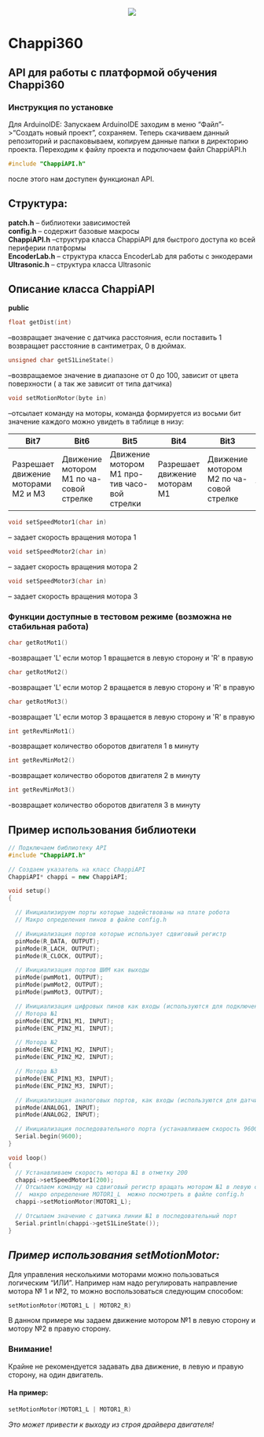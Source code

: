 <p style="text-align: center;">
	<img src="https://drive.google.com/uc?id=0Bxxvs1Kkmix1UmNqX1VabERnc1U">
</p>

# Chappi360
## API для работы с платформой обучения Chappi360

### Инструкция по установке
Для ArduinoIDE:
Запускаем ArduinoIDE заходим в меню “Файл”->“Создать новый проект”, сохраняем.
Теперь скачиваем данный репозиторий и распаковываем, копируем данные папки в директорию проекта.
Переходим к файлу проекта и подключаем файл ChappiAPI.h
```cpp
#include "ChappiAPI.h"
```
после этого нам доступен функционал API.
## Структура:
**patch.h** – библиотеки зависимостей  
**config.h** – содержит базовые макросы  
**ChappiAPI.h** –структура класса ChappiAPI для быстрого доступа ко всей периферии платформы  
**EncoderLab.h** – структура класса EncoderLab для работы с энкодерами  
**Ultrasonic.h** – структура класса Ultrasonic  
## Описание класса ChappiAPI
**public**
```cpp 
float getDist(int) 
```
–возвращает значение с датчика расстояния, если поставить 1 возвращает расстояние в сантиметрах, 0 в дюймах.  
```cpp
unsigned char getS1LineState()
```
–возвращаемое значение в диапазоне от 0 до 100, зависит от цвета поверхности  ( а так же зависит от типа датчика)  
```cpp
void setMotionMotor(byte in)
```
–отсылает команду на моторы, команда формируется из восьми бит значение каждого можно увидеть в таблице в низу:  

| Bit7	                              | Bit6                                    | Bit5                                         | Bit4                          | Bit3                                    | Bit2                                         | Bit1	                                  | Bit0                                         |  
|-------------------------------------|-----------------------------------------|----------------------------------------------|-------------------------------|-----------------------------------------|----------------------------------------------|-----------------------------------------|----------------------------------------------|  
| Разрешает движение моторами M2 и M3 | Движение мотором M1 по ча-совой стрелке | Движение мотором M1 про-тив часо-вой стрелки | Разрешает движение моторам M1 | Движение мотором M2 по ча-совой стрелке | Движение мотором M2 про-тив часо-вой стрелки | Движение мотором M3 по ча-совой стрелке | Движение мотором M3 про-тив часо-вой стрелки |  

```cpp
void setSpeedMotor1(char in)
``` 
– задает скорость вращения мотора 1  
```cpp 
void setSpeedMotor2(char in)
``` 
– задает скорость вращения мотора 2  
```cpp
void setSpeedMotor3(char in)
``` 
– задает скорость вращения мотора 3  
### Функции доступные в тестовом режиме (возможна не стабильная работа)
```cpp 
char getRotMot1()
```
-возвращает 'L' если мотор 1 вращается в левую сторону и 'R' в правую
```cpp
char getRotMot2()
```
-возвращает 'L' если мотор 2 вращается в левую сторону и 'R' в правую
```cpp
char getRotMot3()
```
-возвращает 'L' если мотор 3 вращается в левую сторону и 'R' в правую
```cpp
int getRevMinMot1()
```
-возвращает количество оборотов двигателя 1 в минуту
```cpp
int getRevMinMot2()
```
-возвращает количество оборотов двигателя 2 в минуту
```cpp
int getRevMinMot3()
``` 
-возвращает количество оборотов двигателя 3 в минуту

## Пример использования библиотеки   

```cpp
// Подключаем библиотеку API
#include "ChappiAPI.h"

// Создаем указатель на класс ChappiAPI
ChappiAPI* chappi = new ChappiAPI;

void setup()
{

  // Инициализируем порты которые задействованы на плате робота
  // Макро определения пинов в файле config.h

  // Инициализация портов которые использует сдвиговый регистр
  pinMode(R_DATA, OUTPUT);
  pinMode(R_LACH, OUTPUT);
  pinMode(R_CLOCK, OUTPUT);

  // Инициализация портов ШИМ как выходы
  pinMode(pwmMot1, OUTPUT);
  pinMode(pwmMot2, OUTPUT);
  pinMode(pwmMot3, OUTPUT);

  // Инициализация цифровых пинов как входы (используются для подключения энкодеров)
  // Мотора №1
  pinMode(ENC_PIN1_M1, INPUT);
  pinMode(ENC_PIN2_M1, INPUT);

  // Мотора №2
  pinMode(ENC_PIN1_M2, INPUT);
  pinMode(ENC_PIN2_M2, INPUT);

  // Мотора №3
  pinMode(ENC_PIN1_M3, INPUT);
  pinMode(ENC_PIN2_M3, INPUT);

  // Инициализация аналоговых портов, как входы (используются для датчиков линии)
  pinMode(ANALOG1, INPUT);
  pinMode(ANALOG2, INPUT);

  // Инициализация последовательного порта (устанавливаем скорость 9600 bit/s)
  Serial.begin(9600);
}

void loop()
{
  // Устанавливаем скорость мотора №1 в отметку 200
  chappi->setSpeedMotor1(200);
  // Отсылаем команду на сдвиговый регистр вращать мотором №1 в левую сторону
  //  макро определение MOTOR1_L  можно посмотреть в файле config.h
  chappi->setMotionMotor(MOTOR1_L);

  // Отсылаем значение с датчика линии №1 в последовательный порт
  Serial.println(chappi->getS1LineState());
}
```  

<dl>
	<h2><dt><em>Пример использования setMotionMotor:</em></dt></h2>
</dl>  
Для управления несколькими моторами можно пользоваться логическим “ИЛИ”. 
Например нам надо регулировать направление мотора № 1 и №2, то можно воспользоваться следующим способом:

```cpp
setMotionMotor(MOTOR1_L | MOTOR2_R)
```  
В данном примере мы задаем движение мотором №1 в левую сторону и мотору №2 в правую сторону.
<dl>
<h3>Внимание!</h3>
Крайне не рекомендуется задавать два движение, в левую и правую сторону, на один двигатель.
<h4>На пример:</h4>
</dl>

```cpp  
setMotionMotor(MOTOR1_L | MOTOR1_R)  
```
<dl>
<dt><em>Это может привести к выходу из строя драйвера двигателя!</em></dt>
</dl>  
